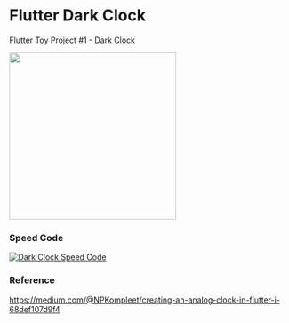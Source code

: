 # Flutter Dark Clock
Flutter Toy Project #1 - Dark Clock


<img src="./readme/result.png" width="300"/>





### Speed Code
[![Dark Clock Speed Code](https://img.youtube.com/vi/TraNKTSB4w0/0.jpg)](https://www.youtube.com/watch?v=TraNKTSB4w0)


### Reference
https://medium.com/@NPKompleet/creating-an-analog-clock-in-flutter-i-68def107d9f4